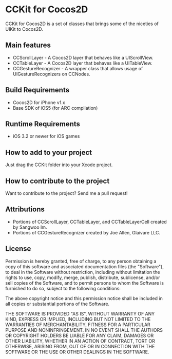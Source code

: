CCKit for Cocos2D
==================

CCKit for Cocos2D is a set of classes that brings some of the niceties of UIKit to
Cocos2D.


Main features
-------------
* CCScrollLayer - A Cocos2D layer that behaves like a UIScrollView.
* CCTableLayer - A Cocos2D layer that behaves like a UITableView.
* CCGestureRecognizer - A wrapper class that allows usage of UIGestureRecognizers on CCNodes.


Build Requirements
------------------
* Cocos2D for iPhone v1.x
* Base SDK of iOS5 (for ARC compilation)


Runtime Requirements
--------------------
* iOS 3.2 or newer for iOS games


How to add to your project
-----------------------
Just drag the CCKit folder into your Xcode project.


How to contribute to the project
--------------------------------
Want to contribute to the project? Send me a pull request!


Attributions
------------------------
* Portions of CCScrollLayer, CCTableLayer, and CCTableLayerCell created by Sangwoo Im.
* Portions of CCGestureRecognizer created by Joe Allen, Glaivare LLC.


License
------------------------
Permission is hereby granted, free of charge, to any person obtaining a copy
of this software and associated documentation files (the "Software"), to deal
in the Software without restriction, including without limitation the rights
to use, copy, modify, merge, publish, distribute, sublicense, and/or sell
copies of the Software, and to permit persons to whom the Software is
furnished to do so, subject to the following conditions:

The above copyright notice and this permission notice shall be included in
all copies or substantial portions of the Software.

THE SOFTWARE IS PROVIDED "AS IS", WITHOUT WARRANTY OF ANY KIND, EXPRESS OR
IMPLIED, INCLUDING BUT NOT LIMITED TO THE WARRANTIES OF MERCHANTABILITY,
FITNESS FOR A PARTICULAR PURPOSE AND NONINFRINGEMENT. IN NO EVENT SHALL THE
AUTHORS OR COPYRIGHT HOLDERS BE LIABLE FOR ANY CLAIM, DAMAGES OR OTHER
LIABILITY, WHETHER IN AN ACTION OF CONTRACT, TORT OR OTHERWISE, ARISING FROM,
OUT OF OR IN CONNECTION WITH THE SOFTWARE OR THE USE OR OTHER DEALINGS IN
THE SOFTWARE.
